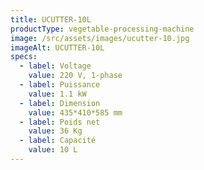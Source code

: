```yaml
---
title: UCUTTER-10L
productType: vegetable-processing-machine
image: /src/assets/images/ucutter-10.jpg
imageAlt: UCUTTER-10L
specs:
  - label: Voltage
    value: 220 V, 1-phase
  - label: Puissance
    value: 1.1 kW
  - label: Dimension
    value: 435*410*585 mm
  - label: Poids net
    value: 36 Kg
  - label: Capacité
    value: 10 L
---
```

